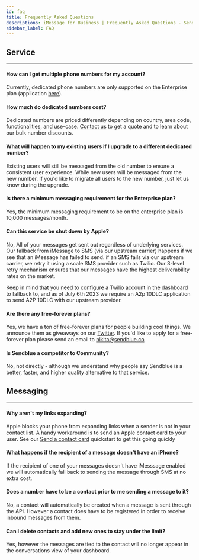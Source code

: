 ```yaml
---
id: faq
title: Frequently Asked Questions
descriptions: iMessage for Business | Frequently Asked Questions - Sendblue
sidebar_label: FAQ
---
```


## Service

---

#### How can I get multiple phone numbers for my account?

Currently, dedicated phone numbers are only supported on the Enterprise plan (application [here](https://share.hsforms.com/1oOD3KiOHQku7bC3Q4mzBJQrisxt)).

#### How much do dedicated numbers cost?

Dedicated numbers are priced differently depending on country, area code, functionalities, and use-case. [Contact us](mailto:support@sendblue.co) to get a quote and to learn about our bulk number discounts.

#### What will happen to my existing users if I upgrade to a different dedicated number?

Existing users will still be messaged from the old number to ensure a consistent user experience. While new users will be messaged from the new number. If you'd like to migrate all users to the new number, just let us know during the upgrade.

#### Is there a minimum messaging requirement for the Enterprise plan?

Yes, the minimum messaging requirement to be on the enterprise plan is 10,000 messages/month.

#### Can this service be shut down by Apple?

No, All of your messages get sent out regardless of underlying services. Our fallback from iMessage to SMS (via our upstream carrier) happens if we see that an iMessage has failed to send. if an SMS fails via our upstream carrier, we retry it using a scale SMS provider such as Twilio. Our 3-level retry mechanism ensures that our messages have the highest deliverability rates on the market.

Keep in mind that you need to configure a Twilio account in the dashboard to fallback to, and as of July 6th 2023 we require an A2p 10DLC application to send A2P 10DLC with our upstream provider.

#### Are there any free-forever plans?

Yes, we have a ton of free-forever plans for people building cool things. We announce them as giveaways on our [Twitter](https://twitter.com/sendbluedotco). If you'd like to apply for a free-forever plan please send an email to [nikita@sendblue.co](mailto:nikita@sendblue.co)

#### Is Sendblue a competitor to Community?

No, not directly - although we understand why people say Sendblue is a better, faster, and higher quality alternative to that service.

## Messaging

---

#### Why aren't my links expanding?

Apple blocks your phone from expanding links when a sender is not in your contact list. A handy workaround is to send an Apple contact card to your user. See our [Send a contact card](/docs/contact-card) quickstart to get this going quickly

#### What happens if the recipient of a message doesn't have an iPhone?

If the recipient of one of your messages doesn't have iMesssage enabled we will automatically fall back to sending the message through SMS at no extra cost.

#### Does a number have to be a contact prior to me sending a message to it?

No, a contact will automatically be created when a message is sent through the API. However a contact does have to be registered in order to receive inbound messages from them.

#### Can I delete contacts and add new ones to stay under the limit?

Yes, however the messages are tied to the contact will no longer appear in the conversations view of your dashboard.
